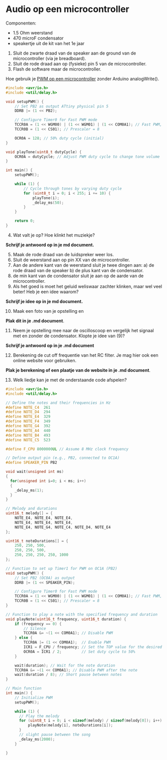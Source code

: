 # Audio op een microcontroller

Componenten:
- 1.5 Ohm weerstand
- 470 microF condensator
- speakertje uit de kit van het 1e jaar

1) Sluit de zwarte draad van de speaker aan de ground van de microcontroller (via je breadboard). 
2) Sluit de rode draad aan op (fysieke) pin 5 van de microcontroller.
3) Flash de software maar de microcontroller. 

Hoe gebruik je [PWM op een microcontroller](https://www.hackster.io/bearislive/enable-pwm-on-an-attiny-by-programming-its-registers-565948) zonder Arduino analogWrite().
```c++
#include <avr/io.h>
#include <util/delay.h>

void setupPWM() {
    // Set PB2 as output ATtiny physical pin 5
    DDRB |= (1 << PB2);

    // Configure Timer0 for Fast PWM mode
    TCCR0A = (1 << WGM00) | (1 << WGM01) | (1 << COM0A1); // Fast PWM, non-inverting
    TCCR0B = (1 << CS01); // Prescaler = 8

    OCR0A = 128; // 50% duty cycle (initial)
}

void playTone(uint8_t dutyCycle) {
    OCR0A = dutyCycle; // Adjust PWM duty cycle to change tone volume
}

int main() {
    setupPWM();

    while (1) {
        // Cycle through tones by varying duty cycle
        for (uint8_t i = 0; i < 255; i += 10) {
            playTone(i);
            _delay_ms(50);
        }
    }

    return 0;
}

```

4) Wat valt je op? Hoe klinkt het muziekje? 

__Schrijf je antwoord op in je md document.__

5) Maak de rode draad van de luidspreker weer los. 
6) Sluit de weerstand aan op pin XX van de microcontroller.
7) Aan de andere kant van de weerstand sluit je twee dingen aan: a) de rode draad van de speaker b) de plus kant van de condensator. 
8) de min kant van de condensator sluit je aan op de aarde van de microcontroller.
9)  Als het goed is moet het geluid weliswaar zachter klinken, maar wel veel beter! Heb je een idee waarom? 

__Schrijf je idee op in je md document.__

10) Maak een foto van je opstelling en 

__Plak dit in je .md document__.

11) Neem je opstelling mee naar de oscilloscoop en vergelijk het signaal met en zonder de condensator. Klopte je idee van (9)?

 __Schrijf je antwoord op in je .md document__

12) Berekening de cut off frequentie van het RC filter. Je mag hier ook een online website voor gebruiken. 

__Plak je berekening of een plaatje van de website in je .md document__.

13) Welk liedje kan je met de onderstaande code afspelen?

```c++
#include <avr/io.h>
#include <util/delay.h>

// Define the notes and their frequencies in Hz
#define NOTE_C4  261
#define NOTE_D4  294
#define NOTE_E4  329
#define NOTE_F4  349
#define NOTE_G4  392
#define NOTE_A4  440
#define NOTE_B4  493
#define NOTE_C5  523

#define F_CPU 8000000UL // Assume 8 MHz clock frequency

// Define output pin (e.g., PB2, connected to OC1A)
#define SPEAKER_PIN PB2

void wait(unsigned int ms)
{
  for(unsigned int i=0; i < ms; i++)
  {
    _delay_ms(1);
  }
}

// Melody and durations
uint16_t melody[] = {
    NOTE_E4, NOTE_E4, NOTE_E4,
    NOTE_E4, NOTE_E4, NOTE_E4,
    NOTE_E4, NOTE_G4, NOTE_C4, NOTE_D4, NOTE_E4
};

uint16_t noteDurations[] = {
    250, 250, 500,
    250, 250, 500,
    250, 250, 250, 250, 1000
};

// Function to set up Timer1 for PWM on OC1A (PB2)
void setupPWM() {
    // Set PB2 (OC0A) as output
    DDRB |= (1 << SPEAKER_PIN);

    // Configure Timer0 for Fast PWM mode
    TCCR0A = (1 << WGM00) | (1 << WGM01) | (1 << COM0A1); // Fast PWM, non-inverting
    TCCR0B = (1 << CS01); // Prescaler = 8
}

// Function to play a note with the specified frequency and duration
void playNote(uint16_t frequency, uint16_t duration) {
    if (frequency == 0) {
        // Silence
        TCCR0A &= ~(1 << COM0A1); // Disable PWM
    } else {
        TCCR0A |= (1 << COM0A1);  // Enable PWM
        ICR1 = F_CPU / frequency; // Set the TOP value for the desired frequency
        OCR0A = ICR1 / 2;         // Set duty cycle to 50%
    }

    wait(duration); // Wait for the note duration
    TCCR0A &= ~(1 << COM0A1); // Disable PWM after the note
    wait(duration / 8); // Short pause between notes
}

// Main function
int main() {
    // Initialize PWM
    setupPWM();

    while (1) {
      // Play the melody
      for (uint8_t i = 0; i < sizeof(melody) / sizeof(melody[0]); i++) {
          playNote(melody[i], noteDurations[i]);
      }
      // slight pause between the song
      _delay_ms(2000);
    }

}
```